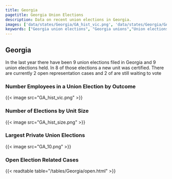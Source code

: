 ```yaml
---
title: Georgia
pagetitle: Georgia Union Elections
description: Data on recent union elections in Georgia.
images: ['data/states/Georgia/GA_hist_vic.png', 'data/states/Georgia/GA_hist_size.png', 'data/states/Georgia/GA_10.png']
keywords: ["Georgia union elections", "Georgia unions","Union elections"]
---
```

##  Georgia

In the last year there have been 9 union elections filed in Georgia and 9 union elections held. In 8 of those elections a new unit was certified. There are currently 2 open representation cases and 2 of are still waiting to vote

### Number Employees in a Union Election by Outcome
{{< image src="GA_hist_vic.png" >}}

### Number of Elections by Unit Size
{{< image src="GA_hist_size.png" >}}

### Largest Private Union Elections
{{< image src="GA_10.png" >}}

### Open Election Related Cases
{{< readtable table="/tables/Georgia/open.html" >}}


